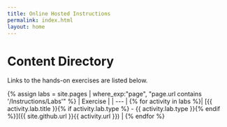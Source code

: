 ```yaml
---
title: Online Hosted Instructions
permalink: index.html
layout: home
---
```


# Content Directory

Links to the hands-on exercises are listed below.

{% assign labs = site.pages | where_exp:"page", "page.url contains '/Instructions/Labs'" %}
| Exercise |
| --- | 
{% for activity in labs  %}| [{{ activity.lab.title }}{% if activity.lab.type %} - {{ activity.lab.type }}{% endif %}]({{ site.github.url }}{{ activity.url }}) |
{% endfor %}


